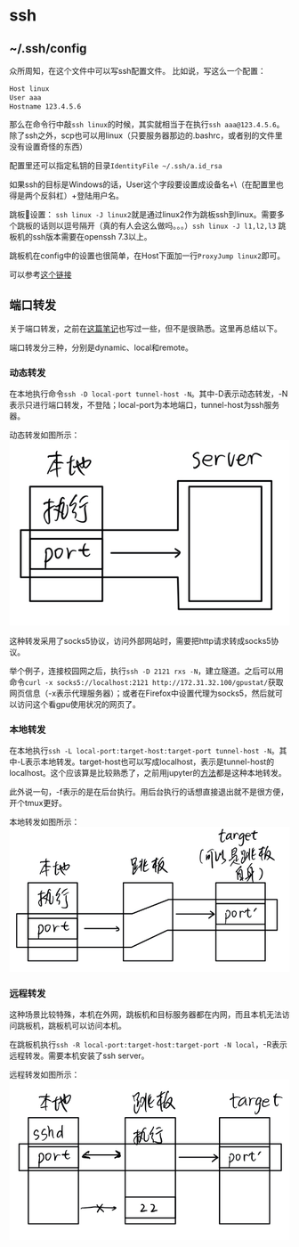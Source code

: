 # ssh

## ~/.ssh/config

众所周知，在这个文件中可以写ssh配置文件。
比如说，写这么一个配置：
```
Host linux
User aaa
Hostname 123.4.5.6
```
那么在命令行中敲`ssh linux`的时候，其实就相当于在执行`ssh aaa@123.4.5.6`。
除了ssh之外，scp也可以用linux（只要服务器那边的.bashrc，或者别的文件里没有设置奇怪的东西）

配置里还可以指定私钥的目录`IdentityFile ~/.ssh/a.id_rsa`

如果ssh的目标是Windows的话，User这个字段要设置成设备名+\\（在配置里也得是两个反斜杠）+登陆用户名。

跳板🐔设置：
`ssh linux -J linux2`就是通过linux2作为跳板ssh到linux。需要多个跳板的话则以逗号隔开（真的有人会这么做吗。。。）`ssh linux -J l1,l2,l3`
跳板机的ssh版本需要在openssh 7.3以上。

跳板机在config中的设置也很简单，在Host下面加一行`ProxyJump linux2`即可。

可以参考[这个链接](https://wangdoc.com/ssh/client.html)

## 端口转发
关于端口转发，之前在[这篇笔记](../server-related/run-jupyter-on-server.md)也写过一些，但不是很熟悉。这里再总结以下。

端口转发分三种，分别是dynamic、local和remote。

### 动态转发

在本地执行命令`ssh -D local-port tunnel-host -N`。其中-D表示动态转发，-N表示只进行端口转发，不登陆；local-port为本地端口，tunnel-host为ssh服务器。

动态转发如图所示：
![动态转发](_img/dynamic_forward.jpeg)

这种转发采用了socks5协议，访问外部网站时，需要把http请求转成socks5协议。

举个例子，连接校园网之后，执行`ssh -D 2121 rxs -N`，建立隧道。之后可以用命令`curl -x socks5://localhost:2121 http://172.31.32.100/gpustat/`获取网页信息（-x表示代理服务器）；或者在Firefox中设置代理为socks5，然后就可以访问这个看gpu使用状况的网页了。

### 本地转发

在本地执行`ssh -L local-port:target-host:target-port tunnel-host -N`。其中-L表示本地转发。target-host也可以写成localhost，表示是tunnel-host的localhost。这个应该算是比较熟悉了，之前用jupyter的[方法](../server-related/run-jupyter-on-server.md)都是这种本地转发。

此外说一句，-f表示的是在后台执行。用后台执行的话想直接退出就不是很方便，开个tmux更好。

本地转发如图所示：
![本地转发](_img/local_forward.jpeg)

### 远程转发

这种场景比较特殊，本机在外网，跳板机和目标服务器都在内网，而且本机无法访问跳板机，跳板机可以访问本机。

在跳板机执行`ssh -R local-port:target-host:target-port -N local`，-R表示远程转发。需要本机安装了ssh server。

远程转发如图所示：
![远程转发](_img/remote_forward.jpeg)


